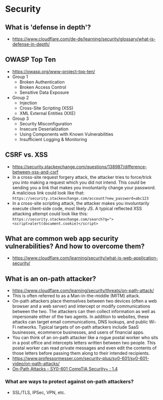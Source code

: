 # Security

## What is 'defense in depth'?

- https://www.cloudflare.com/de-de/learning/security/glossary/what-is-defense-in-depth/

## OWASP Top Ten

- https://owasp.org/www-project-top-ten/
- Group 1
  - Broken Authentication
  - Broken Access Control
  - Sensitive Data Exposure
- Group 2
  - Injection
  - Cross-Site Scripting (XSS)
  - XML External Entities (XXE)
- Group 3
  - Security Misconfiguration
  - Insecure Deserialization
  - Using Components with Known Vulnerabilities
  - Insufficient Logging & Monitoring

## CSRF vs. XSS

- https://security.stackexchange.com/questions/138987/difference-between-xss-and-csrf
- In a cross-site request forgery attack, the attacker tries to force/trick you into making a request which you did not
intend. This could be sending you a link that makes you involuntarily change your password. A malicious link could look
like that: `https://security.stackexchange.com/account?new_password=abc123`
- In a cross-site scripting attack, the attacker makes you involuntarily execute client-side code, most likely JS.
A typical reflected XSS attacking attempt could look like this:
`https://security.stackexchange.com/search?q="><script>alert(document.cookie)</script>`

## What are common web app security vulnerabilities? And how to overcome them?

- https://www.cloudflare.com/learning/security/what-is-web-application-security/

## What is an on-path attacker?

- https://www.cloudflare.com/learning/security/threats/on-path-attack/
- This is often referred to as a Man-in-the-middle (MITM) attack.
- On-path attackers place themselves between two devices (often a web browser and a web server) and intercept or modify
communications between the two. The attackers can then collect information as well as impersonate either of the two
agents. In addition to websites, these attacks can target email communications, DNS lookups, and public Wi-Fi networks.
Typical targets of on-path attackers include SaaS businesses, ecommerce businesses, and users of financial apps.
- You can think of an on-path attacker like a rogue postal worker who sits in a post office and intercepts letters
written between two people. This postal worker can read private messages and even edit the contents of those letters
before passing them along to their intended recipients.
- https://www.professormesser.com/security-plus/sy0-601/sy0-601-video/on-path-attacks/
- [On-Path Attacks - SY0-601 CompTIA Security+ : 1.4](https://www.youtube.com/watch?v=pY20_7l8AKc)

### What are ways to protect against on-path attackers?

- SSL/TLS, IPSec, VPN, etc.

